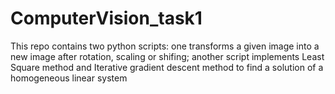 # ComputerVision_task1
This repo contains two python scripts: one transforms a given image into a new image after rotation, scaling or shifing; another script implements Least Square method and Iterative gradient descent method to find a solution of a homogeneous linear system

